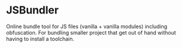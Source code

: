 # JSBundler
Online bundle tool for JS files (vanilla + vanilla modules) including obfuscation.
For bundling smaller project that get out of hand without having to install a toolchain.
